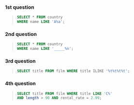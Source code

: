 ### 1st question

> ```SQL
> SELECT * FROM country
> WHERE name LIKE 'A%a';
> ```

### 2nd question

> ```SQL
> SELECT * FROM country
> WHERE name LIKE '_____%n';
> ```


### 3rd question

> ```SQL
> SELECT title FROM film WHERE title ILIKE '%t%t%t%t';
> ```

### 4th question

> ```SQL
> SELECT title FROM film WHERE title LIKE 'C%'
> AND length > 90 AND rental_rate = 2.99;
> ```
